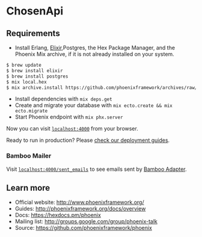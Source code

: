 # ChosenApi

## Requirements

  * Install Erlang, [Elixir](https://elixir-lang.org/install.html),Postgres, the Hex Package Manager, and the Phoenix Mix archive, if it is not already installed on your system.

  ``` bash
  $ brew update
  $ brew install elixir
  $ brew install postgres
  $ mix local.hex
  $ mix archive.install https://github.com/phoenixframework/archives/raw/master/phx_new.ez
  ```

  * Install dependencies with `mix deps.get`
  * Create and migrate your database with `mix ecto.create && mix ecto.migrate`
  * Start Phoenix endpoint with `mix phx.server`

Now you can visit [`localhost:4000`](http://localhost:4000) from your browser.

Ready to run in production? Please [check our deployment guides](http://www.phoenixframework.org/docs/deployment).

### Bamboo Mailer

Visit [`localhost:4000/sent_emails`](http://localhost:4000/sent_emails) to see emails sent by [Bamboo Adapter](https://github.com/thoughtbot/bamboo).

## Learn more

  * Official website: http://www.phoenixframework.org/
  * Guides: http://phoenixframework.org/docs/overview
  * Docs: https://hexdocs.pm/phoenix
  * Mailing list: http://groups.google.com/group/phoenix-talk
  * Source: https://github.com/phoenixframework/phoenix
